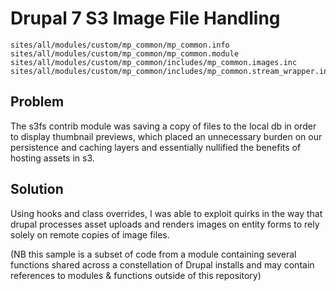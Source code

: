 # Drupal 7 S3 Image File Handling
```
sites/all/modules/custom/mp_common/mp_common.info
sites/all/modules/custom/mp_common/mp_common.module
sites/all/modules/custom/mp_common/includes/mp_common.images.inc
sites/all/modules/custom/mp_common/includes/mp_common.stream_wrapper.inc
```

## Problem
The s3fs contrib module was saving a copy of files to the local db in order to display thumbnail previews, which placed an unnecessary burden on our persistence and caching layers and essentially nullified the benefits of hosting assets in s3.

## Solution
Using hooks and class overrides, I was able to exploit quirks in the way that drupal processes asset uploads and renders images on entity forms to rely solely on remote copies of image files.

(NB this sample is a subset of code from a module containing several functions shared across a constellation of Drupal installs and may contain references to modules & functions outside of this repository)
